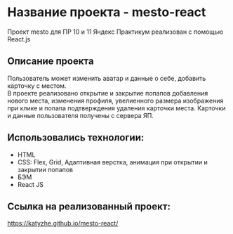 # Название проекта - mesto-react

Проект mesto для ПР 10 и 11 Яндекс Практикум реализован с помощью React.js

## Описание проекта

Пользователь может изменить аватар и данные о себе, добавить карточку с местом.  
В проекте реализовано открытие и закрытие попапов добавления нового места, изменения профиля, увелиенного размера изображения при клике и попапа подтверждения удаления карточки места. Карточки и данные пользователя получены с сервера ЯП.  

## Использовались технологии:

* HTML
* CSS: Flex, Grid, Адаптивная верстка, анимация при открытии и закрытии попапов 
* БЭМ 
* React JS

## Ссылка на реализованный проект:

https://katyzhe.github.io/mesto-react/  